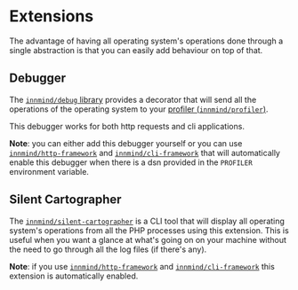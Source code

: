 # Extensions

The advantage of having all operating system's operations done through a single abstraction is that you can easily add behaviour on top of that.

## Debugger

The [`innmind/debug` library](https://github.com/innmind/debug) provides a decorator that will send all the operations of the operating system to your [profiler (`innmind/profiler`)](https://github.com/innmind/profiler).

This debugger works for both http requests and cli applications.

**Note**: you can either add this debugger yourself or you can use [`innmind/http-framework`](https://github.com/innmind/httpframework) and [`innmind/cli-framework`](https://github.com/innmind/cliframework) that will automatically enable this debugger when there is a dsn provided in the `PROFILER` environment variable.

## Silent Cartographer

The [`innmind/silent-cartographer`](https://github.com/Innmind/SilentCartographer) is a CLI tool that will display all operating system's operations from all the PHP processes using this extension. This is useful when you want a glance at what's going on on your machine without the need to go through all the log files (if there's any).

**Note**: if you use [`innmind/http-framework`](https://github.com/innmind/httpframework) and [`innmind/cli-framework`](https://github.com/innmind/cliframework) this extension is automatically enabled.
